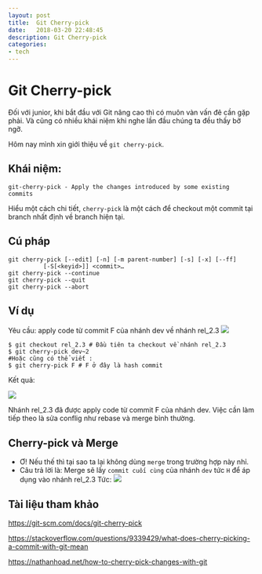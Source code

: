 ```yaml
---
layout: post
title:  Git Cherry-pick
date:   2018-03-20 22:48:45
description: Git Cherry-pick
categories:
- tech
---
```


# Git Cherry-pick
Đối với junior, khi bắt đầu với Git nâng cao thì có muôn vàn vấn đê cần gặp phải. Và cũng có nhiều khái niệm khi nghe lần đầu chúng ta đều thấy bỡ ngỡ.

Hôm nay mình xin giới thiệu về `git cherry-pick`.
## Khái niệm:

```
git-cherry-pick - Apply the changes introduced by some existing commits
```
Hiểu một cách chi tiết, `cherry-pick` là một cách để checkout một commit tại branch nhất định về branch hiện tại.

## Cú pháp

```
git cherry-pick [--edit] [-n] [-m parent-number] [-s] [-x] [--ff]
		  [-S[<keyid>]] <commit>…​
git cherry-pick --continue
git cherry-pick --quit
git cherry-pick --abort
```

## Ví dụ
Yêu cầu: apply code từ commit F của nhánh dev về nhánh rel_2.3
![](https://images.viblo.asia/099e65eb-c8d6-4871-af82-a0b099dce187.png)
```
$ git checkout rel_2.3 # Đầu tiên ta checkout về nhánh rel_2.3
$ git cherry-pick dev~2
#Hoặc cũng có thể viết :
$ git cherry-pick F # F ở đây là hash commit
```
Kết quả:

![](https://images.viblo.asia/83664572-df3b-42c1-bb99-72d1cd55b217.png)

Nhánh rel_2.3 đã được apply code từ commit F của nhánh dev.
Việc cần làm tiếp theo là sửa conflig như rebase và merge bình thường.
## Cherry-pick và Merge
- Ơ! Nếu thế thì tại sao ta lại không dùng `merge` trong trường hợp này nhỉ.
- Câu trả lời là: Merge sẽ lấy `commit cuối cùng` của nhánh `dev` tức `H` để áp dụng vào nhánh rel_2.3
Tức: ![](https://images.viblo.asia/ce3195a5-6a80-46c4-92aa-e2e91da9c7e5.png)

## Tài liệu tham khảo
https://git-scm.com/docs/git-cherry-pick

https://stackoverflow.com/questions/9339429/what-does-cherry-picking-a-commit-with-git-mean

https://nathanhoad.net/how-to-cherry-pick-changes-with-git
